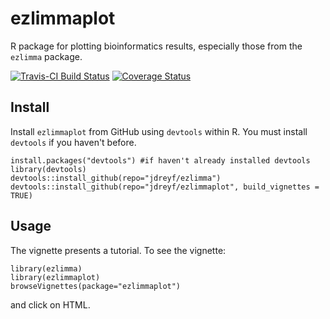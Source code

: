 # ezlimmaplot
R package for plotting bioinformatics results, especially those from the `ezlimma` package.

[![Travis-CI Build Status](https://travis-ci.org/jdreyf/ezlimmaplot.svg?branch=master)](https://travis-ci.org/jdreyf/ezlimmaplot)
[![Coverage Status](https://img.shields.io/codecov/c/github/jdreyf/ezlimmaplot/master.svg)](https://codecov.io/github/jdreyf/ezlimmaplot?branch=master)

## Install
Install `ezlimmaplot` from GitHub using `devtools`  within R. You must install `devtools` if you haven't before.
```
install.packages("devtools") #if haven't already installed devtools
library(devtools)
devtools::install_github(repo="jdreyf/ezlimma")
devtools::install_github(repo="jdreyf/ezlimmaplot", build_vignettes = TRUE)
```

## Usage
The vignette presents a tutorial. To see the vignette:
```
library(ezlimma)
library(ezlimmaplot)
browseVignettes(package="ezlimmaplot")
```
and click on HTML.
